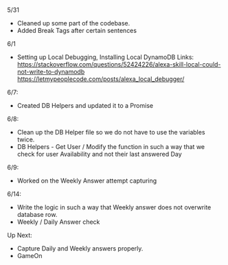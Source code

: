 5/31 
* Cleaned up some part of the codebase. 
* Added Break Tags after certain sentences

6/1
* Setting up Local Debugging, Installing Local DynamoDB
Links: 
https://stackoverflow.com/questions/52424226/alexa-skill-local-could-not-write-to-dynamodb
https://letmypeoplecode.com/posts/alexa_local_debugger/

6/7: 
* Created DB Helpers and updated it to a Promise

6/8: 
* Clean up the DB Helper file so we do not have to use the variables twice. 
* DB Helpers - Get User / Modify the function in such a way that we check for user Availability and not their last answered Day

6/9: 
* Worked on the Weekly Answer attempt capturing 

6/14:
* Write the logic in such a way that Weekly answer does not overwrite database row. 
* Weekly / Daily Answer check


Up Next: 
* Capture Daily and Weekly answers properly.
* GameOn